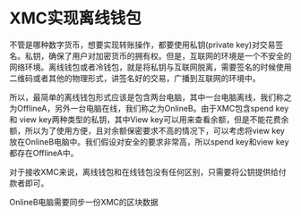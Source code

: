 # XMC实现离线钱包

不管是哪种数字货币，想要实现转账操作，都要使用私钥\(private key\)对交易签名。私钥，确保了用户对加密货币的拥有权。但是，互联网的环境是一个不安全的网络环境。离线钱包或者冷钱包，就是将私钥与互联网脱离，需要签名的时候使用二维码或者其他的物理形式，讲签名好的交易，广播到互联网的环境中。

所以，最简单的离线钱包形式应该是包含两台电脑，其中一台电脑离线，我们称之为OfflineA，另外一台电脑在线，我们称之为OnlineB。由于XMC包含spend key 和 view key两种类型的私钥，其中View key可以用来查看余额，但是不能花费余额，所以为了使用方便，且对余额保密要求不高的情况下，可以考虑将view key放在OnlineB电脑中。我们假设对安全的要求非常高，所以spend key和view key都存在OfflineA中。

对于接收XMC来说，离线钱包和在线钱包没有任何区别，只需要将公钥提供给付款者即可。

OnlineB电脑需要同步一份XMC的区块数据

